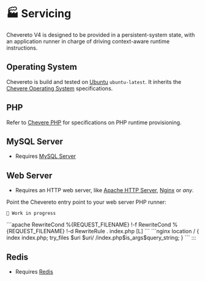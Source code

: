 # 🏭 Servicing

Chevereto V4 is designed to be provided in a persistent-system state, with an application runner in charge of driving context-aware runtime instructions.

## Operating System

Chevereto is build and tested on [Ubuntu](https://ubuntu.com/) `ubuntu-latest`. It inherits the [Chevere Operating System](https://chevere.org/architecture/development/system.html#operating-system) specifications.

## PHP

Refer to [Chevere PHP](https://chevere.org/architecture/development/system.html#php) for specifications on PHP runtime provisioning.

## MySQL Server

* Requires [MySQL Server](../stack/mysql-server.md)

## Web Server

* Requires an HTTP web server, like [Apache HTTP Server](https://httpd.apache.org/), [Nginx](https://nginx.org/) or _any_.

Point the Chevereto entry point to your web server PHP runner:

`🚧 Work in progress`

<code-group>
<code-block title="Apache" active>
```apache
RewriteCond %{REQUEST_FILENAME} !-f
RewriteCond %{REQUEST_FILENAME} !-d
RewriteRule . index.php [L]
```
</code-block>

<code-block title="Nginx">
```nginx
location / {
    index index.php;
    try_files $uri $uri/ /index.php$is_args$query_string;
}
```
</code-block>
</code-group>
:::

## Redis

* Requires [Redis](../stack/redis.md)

